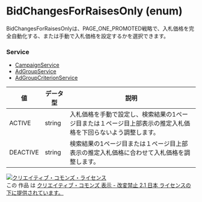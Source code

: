 # BidChangesForRaisesOnly (enum)
BidChangesForRaisesOnlyは、PAGE_ONE_PROMOTED戦略で、入札価格を完全自動化する、または手動で入札価格を設定するかを選択できます。
### Service
+ [CampaignService](../services/CampaignService.md)
+ [AdGroupService](../services/AdGroupService.md)
+ [AdGroupCriterionService](../services/AdGroupCriterionService.md)

| 値 | データ型 | 説明 | 
|---|---|---|
| ACTIVE| string| 入札価格を手動で設定し、検索結果の1ページ目または１ページ目上部表示の推定入札価格を下回らないよう調整します。 |
| DEACTIVE| string| 検索結果の1ページ目または１ページ目上部表示の推定入札価格に合わせて入札価格を調整します。 |
<a rel="license" href="http://creativecommons.org/licenses/by-nd/2.1/jp/"><img alt="クリエイティブ・コモンズ・ライセンス" style="border-width:0" src="https://i.creativecommons.org/l/by-nd/2.1/jp/88x31.png" /></a><br />この 作品 は <a rel="license" href="http://creativecommons.org/licenses/by-nd/2.1/jp/">クリエイティブ・コモンズ 表示 - 改変禁止 2.1 日本 ライセンスの下に提供されています。</a>
